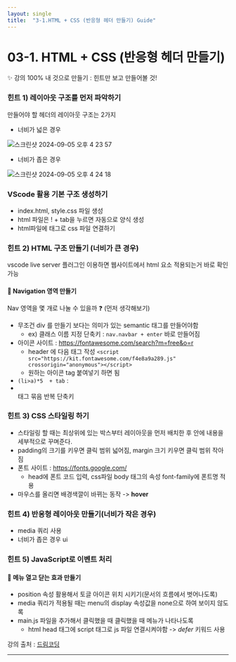 ```yaml
---
layout: single
title:  "3-1.HTML + CSS (반응형 헤더 만들기) Guide"
---
```





# 03-1. HTML + CSS (반응형 헤더 만들기)

✨ 강의 100% 내 것으로 만들기 : 힌트만 보고 만들어볼 것!



### 힌트 1) 레이아웃 구조를 먼저 파악하기

만들어야 할 헤더의 레이아웃 구조는 2가지



* 너비가 넓은 경우

![스크린샷 2024-09-05 오후 4 23 57](https://github.com/user-attachments/assets/d210a119-014b-48e3-8de1-2b39c5a2fdcb)



* 너비가 좁은 경우

![스크린샷 2024-09-05 오후 4 24 18](https://github.com/user-attachments/assets/ed07eee0-4cb2-4d0f-9c8a-154e8fba6ac3)





### VScode 활용 기본 구조 생성하기

- index.html, style.css 파일 생성
- html 파일은 ! + tab을 누르면 자동으로 양식 생성
- html파일에 <link> 태그로 css 파일 연결하기



### 힌트 2) HTML 구조 만들기 (너비가 큰 경우)

vscode live server 플러그인 이용하면 웹사이트에서 html 요소 적용되는거 바로 확인 가능

#### 📌 Navigation 영역 만들기 

Nav 영역을 몇 개로 나눌 수 있을까 ❓ (먼저 생각해보기)

- 무조건 div 를 만들기 보다는 의미가 있는 semantic  태그를 만들어야함
  - ex) 클래스 이름 지정 단축키 :  `nav.navbar + enter` 바로 만들어짐
- 아이콘 사이트 : https://fontawesome.com/search?m=free&o=r
  * header 에 다음 태그 작성 `<script src="https://kit.fontawesome.com/f4e8a9a289.js" crossorigin="anonymous"></script>`
  * 원하는 아이콘 tag 붙여넣기 하면 됨
- `(li>a)*5  + tab` : <li><a></a></li> 태그 묶음 반복 단축키



### 힌트 3) CSS 스타일링 하기

* 스타일링 할 때는 최상위에 있는 박스부터 레이아웃을 먼저 배치한 후 안에 내용을 세부적으로 꾸며준다.
* padding의 크기를 키우면 클릭 범위 넓어짐, margin 크기 키우면 클릭 범위 작아짐
* 폰트 사이트 : https://fonts.google.com/
  * head에 폰트 코드 입력, css파일 body 태그의 속성 font-family에 폰트명 적용
* 마우스를 올리면 배경색깔이 바뀌는 동작 -> **hover**



### 힌트 4) 반응형 레이아웃 만들기(너비가 작은 경우)

* media 쿼리 사용
* 너비가 좁은 경우 ui 



### 힌트 5) JavaScript로 이벤트 처리

#### 📌 메뉴 열고 닫는 효과 만들기

* position 속성 활용해서 토글 아이콘 위치 시키기(문서의 흐름에서 벗어나도록)
* media 쿼리가 적용될 때는 menu의 display 속성값을 none으로 하여 보이지 않도록
* main.js 파일을 추가해서 클릭했을 때 클릭했을 때 메뉴가 나타나도록
  * html head 태그에 script 태그로  js 파일 연결시켜야함 -> *defer* 키워드 사용





강의 출처 : [드림코딩](https://www.youtube.com/watch?v=X91jsJyZofw)

---------















